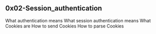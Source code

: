 ## 0x02-Session_authentication

What authentication means
What session authentication means
What Cookies are
How to send Cookies
How to parse Cookies
